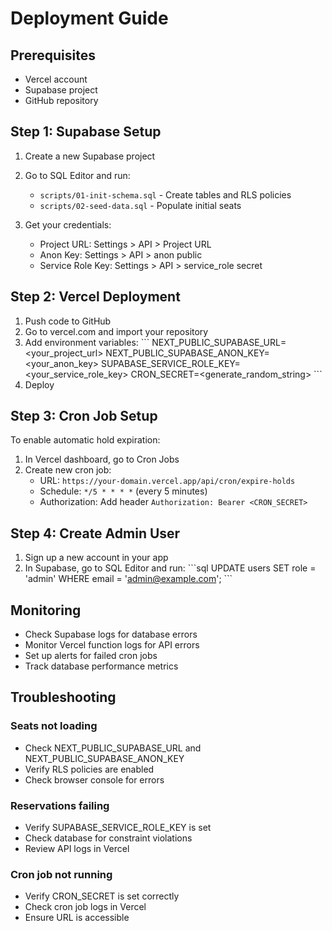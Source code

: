 # Deployment Guide

## Prerequisites
- Vercel account
- Supabase project
- GitHub repository

## Step 1: Supabase Setup

1. Create a new Supabase project
2. Go to SQL Editor and run:
   - `scripts/01-init-schema.sql` - Create tables and RLS policies
   - `scripts/02-seed-data.sql` - Populate initial seats

3. Get your credentials:
   - Project URL: Settings > API > Project URL
   - Anon Key: Settings > API > anon public
   - Service Role Key: Settings > API > service_role secret

## Step 2: Vercel Deployment

1. Push code to GitHub
2. Go to vercel.com and import your repository
3. Add environment variables:
   \`\`\`
   NEXT_PUBLIC_SUPABASE_URL=<your_project_url>
   NEXT_PUBLIC_SUPABASE_ANON_KEY=<your_anon_key>
   SUPABASE_SERVICE_ROLE_KEY=<your_service_role_key>
   CRON_SECRET=<generate_random_string>
   \`\`\`
4. Deploy

## Step 3: Cron Job Setup

To enable automatic hold expiration:

1. In Vercel dashboard, go to Cron Jobs
2. Create new cron job:
   - URL: `https://your-domain.vercel.app/api/cron/expire-holds`
   - Schedule: `*/5 * * * *` (every 5 minutes)
   - Authorization: Add header `Authorization: Bearer <CRON_SECRET>`

## Step 4: Create Admin User

1. Sign up a new account in your app
2. In Supabase, go to SQL Editor and run:
   \`\`\`sql
   UPDATE users SET role = 'admin' WHERE email = 'admin@example.com';
   \`\`\`

## Monitoring

- Check Supabase logs for database errors
- Monitor Vercel function logs for API errors
- Set up alerts for failed cron jobs
- Track database performance metrics

## Troubleshooting

### Seats not loading
- Check NEXT_PUBLIC_SUPABASE_URL and NEXT_PUBLIC_SUPABASE_ANON_KEY
- Verify RLS policies are enabled
- Check browser console for errors

### Reservations failing
- Verify SUPABASE_SERVICE_ROLE_KEY is set
- Check database for constraint violations
- Review API logs in Vercel

### Cron job not running
- Verify CRON_SECRET is set correctly
- Check cron job logs in Vercel
- Ensure URL is accessible
